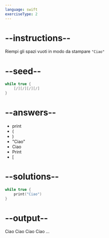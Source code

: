 ```yaml
---
language: swift
exerciseType: 2
---
```


# --instructions--

Riempi gli spazi vuoti in modo da stampare `"Ciao"`

# --seed--

```swift
while true {
    [/][/][/][/]
}
```

# --answers--

- print
- (
- )
- "Ciao"
- Ciao
- Print
- [

# --solutions--

```swift
while true {
    print("Ciao")
}
```

# --output--

Ciao
Ciao
Ciao
Ciao
...
